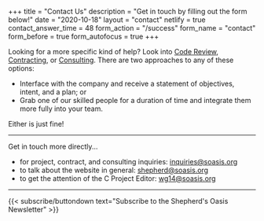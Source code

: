 +++
title = "Contact Us"
description = "Get in touch by filling out the form below!"
date = "2020-10-18"
layout = "contact"
netlify = true
contact_answer_time = 48
form_action = "/success"
form_name = "contact"
form_before = true
form_autofocus = true
+++

Looking for a more specific kind of help? Look into [Code Review](/contact/review/), [Contracting](/contact/contracting/), or [Consulting](/contact/consulting/). There are two approaches to any of these options:

- Interface with the company and receive a statement of objectives, intent, and a plan; or
- Grab one of our skilled people for a duration of time and integrate them more fully into your team.

Either is just fine!

---

Get in touch more directly...

- for project, contract, and consulting inquiries: [inquiries@soasis.org](inquiries@soasis.org)
- to talk about the website in general: [shepherd@soasis.org](shepherd@soasis.org)
- to get the attention of the C Project Editor: [wg14@soasis.org](wg14@soasis.org)

---

{{< subscribe/buttondown text="Subscribe to the Shepherd's Oasis Newsletter" >}}
